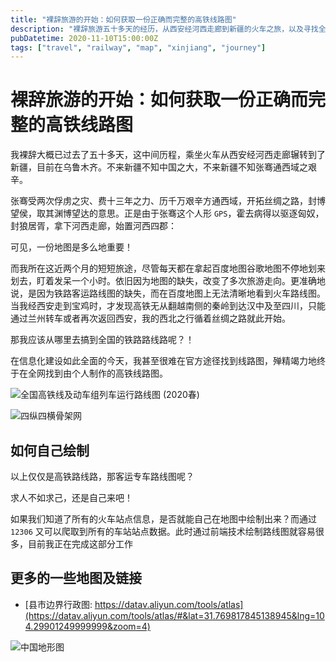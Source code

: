 ```yaml
---
title: "裸辞旅游的开始：如何获取一份正确而完整的高铁线路图"
description: "裸辞旅游五十多天的经历，从西安经河西走廊到新疆的火车之旅，以及寻找全国铁路客运路线图的困难与解决方案。"
pubDatetime: 2020-11-10T15:00:00Z
tags: ["travel", "railway", "map", "xinjiang", "journey"]
---
```


# 裸辞旅游的开始：如何获取一份正确而完整的高铁线路图

我裸辞大概已过去了五十多天，这中间历程，乘坐火车从西安经河西走廊辗转到了新疆，目前在乌鲁木齐。不来新疆不知中国之大，不来新疆不知张骞通西域之艰辛。

张骞受两次俘虏之灾、费十三年之力、历千万艰辛方通西域，开拓丝绸之路，封博望侯，取其渊博望达的意思。正是由于张骞这个人形 `GPS`，霍去病得以驱逐匈奴，封狼居胥，拿下河西走廊，始置河西四郡：

可见，一份地图是多么地重要！

而我所在这近两个月的短短旅途，尽管每天都在拿起百度地图谷歌地图不停地划来划去，盯着发呆一个小时。依旧因为地图的缺失，改变了多次旅游走向。更准确地说，是因为铁路客运路线图的缺失，而在百度地图上无法清晰地看到火车路线图。当我经西安走到宝鸡时，才发现高铁无从翻越南侧的秦岭到达汉中及至四川，只能通过兰州转车或者再次返回西安，我的西北之行循着丝绸之路就此开始。

那我应该从哪里去搞到全国的铁路路线路呢？！

在信息化建设如此全面的今天，我甚至很难在官方途径找到线路图，殚精竭力地终于在全网找到由个人制作的高铁线路图。

![全国高铁线及动车组列车运行路线图 (2020春)](./assets/gaotie.jpeg)

![四纵四横骨架网](./assets/bazongbaheng.jpeg)

## 如何自己绘制

以上仅仅是高铁路线路，那客运专车路线图呢？

求人不如求己，还是自己来吧！

如果我们知道了所有的火车站点信息，是否就能自己在地图中绘制出来？而通过 `12306` 又可以爬取到所有的车站站点数据。此时通过前端技术绘制路线图就容易很多，目前我正在完成这部分工作

## 更多的一些地图及链接

- [县市边界行政图: https://datav.aliyun.com/tools/atlas](https://datav.aliyun.com/tools/atlas/#&lat=31.769817845138945&lng=104.29901249999999&zoom=4)

![中国地形图](./assets/topo.jpg)
